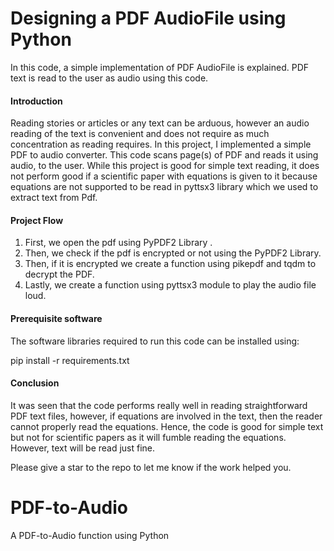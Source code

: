 # Designing a PDF AudioFile using Python
In this code, a simple implementation of PDF AudioFile is explained.  PDF  text is read to the user as audio using this code.

#### Introduction
Reading stories or articles or any text can be arduous, however an audio reading of the text is convenient and does not require as much concentration as reading requires. In this project, I implemented a simple PDF to audio converter. This code scans page(s) of PDF and reads it using audio, to the user. While this project is good for simple text reading, it does not perform good if a scientific paper with equations is given to it because equations are not supported to be read in pyttsx3 library which we used to extract  text from Pdf.

#### Project Flow


1) First, we open the pdf using PyPDF2 Library  .
2) Then, we check if the pdf is encrypted or not using the PyPDF2 Library.
3) Then, if it is encrypted we create a function using pikepdf and tqdm to decrypt the PDF.
3) Lastly, we create a function using pyttsx3 module to play  the audio file loud.

#### Prerequisite software
The software libraries required to run this code can be installed using:

pip install -r requirements.txt

#### Conclusion




It was seen that the code performs really well in reading straightforward PDF text files, however, if equations are involved in the text, then the reader cannot properly read the equations. Hence, the code is good for simple text but not for scientific papers as it will fumble reading the equations. However, text will be read just fine. 

Please give a star to the repo to let me know if the work helped you.

# PDF-to-Audio
A PDF-to-Audio function using Python

